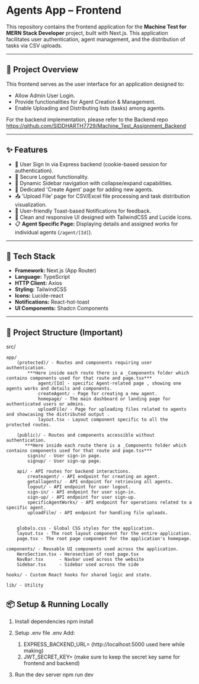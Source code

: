 # Agents App – Frontend

This repository contains the frontend application for the **Machine Test for MERN Stack Developer** project, built with Next.js. This application facilitates user authentication, agent management, and the distribution of tasks via CSV uploads.

---

## 🎯 Project Overview

This frontend serves as the user interface for an application designed to:
* Allow Admin User Login.
* Provide functionalities for Agent Creation & Management.
* Enable Uploading and Distributing lists (tasks) among agents.

For the backend implementation, please refer to the Backend repo  https://github.com/SIDDHARTH7729/Machine_Test_Assignment_Backend

---

## ✨ Features

* 🔐 User Sign In via Express backend (cookie-based session for authentication).
* 🚪 Secure Logout functionality.
* 🧭 Dynamic Sidebar navigation with collapse/expand capabilities.
* 👤 Dedicated 'Create Agent' page for adding new agents.
* 📤 'Upload File' page for CSV/Excel file processing and task distribution visualization.
* 🍞 User-friendly Toast-based Notifications for feedback.
* 🎨 Clean and responsive UI designed with TailwindCSS and Lucide Icons.
* 📋 **Agent Specific Page:** Displaying details and assigned works for individual agents (`/agent/[Id]`).

---

## 🧱 Tech Stack

* **Framework:** Next.js (App Router)
* **Language:** TypeScript
* **HTTP Client:** Axios
* **Styling:** TailwindCSS
* **Icons:** Lucide-react
* **Notifications:** React-hot-toast
* **UI Components:** Shadcn Components


---

## 📁 Project Structure (Important)
src/

    app/
        (protected)/ - Routes and components requiring user authentication.
            ***Here inside each route there is a _Components folder which contains components used for that route and page.tsx***
                agent/[Id] - specific Agent-related page , showing one agents works and details and components.
                createAgent/ - Page for creating a new agent.
                homepage/ - The main dashboard or landing page for authenticated users or admins.
                uploadFile/ - Page for uploading files related to agents and showcasing the distributed output .
                layout.tsx - Layout component specific to all the protected routes.

        (public)/ - Routes and components accessible without authentication.
           ***Here inside each route there is a _Components folder which contains components used for that route and page.tsx***
            signin/ - User sign-in page.
            signup/ - User sign-up page.

        api/ - API routes for backend interactions.
            createagent/ - API endpoint for creating an agent.
            getallagents/ - API endpoint for retrieving all agents.
            logout/ - API endpoint for user logout.
            sign-in/ - API endpoint for user sign-in.
            sign-up/ - API endpoint for user sign-up.
            specificAgentWorks/ - API endpoint for operations related to a specific agent.
            uploadFile/ - API endpoint for handling file uploads.


        globals.css - Global CSS styles for the application.
        layout.tsx - The root layout component for the entire application.
        page.tsx - The root page component for the application's homepage.

    components/ - Reusable UI components used across the application.
        HeroSection.tsx - Herosection of root page.tsx
        NavBar.tsx      - Navbar used across the website
        Sidebar.tsx     - Sidebar used across the side

    hooks/ - Custom React hooks for shared logic and state.

    lib/ - Utility

## 📦 Setup & Running Locally

 1. Install dependencies
       npm install
 2. Setup .env file
        .env
   Add: 
    1. EXPRESS_BACKEND_URL=          (http://localhost:5000 used here while making)
    2. JWT_SECRET_KEY=                (make sure to keep the secret key same for frontend and backend)

 3. Run the dev server
    npm run dev


